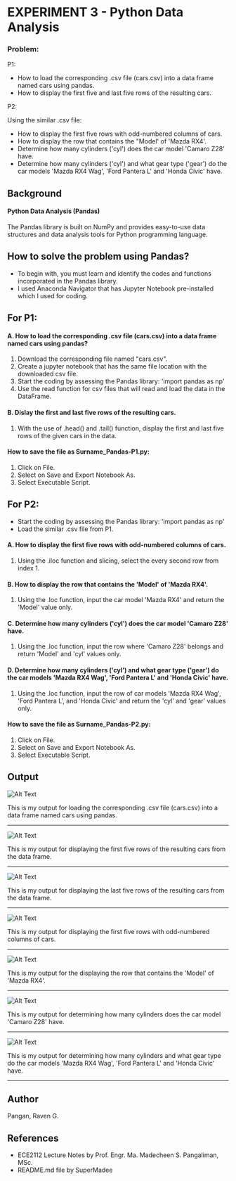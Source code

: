 # EXPERIMENT 3 - Python Data Analysis
### Problem:
P1:
* How to load the corresponding .csv file (cars.csv) into a data frame named cars using pandas.
* How to display the first five and last five rows of the resulting cars.

P2:

Using the similar .csv file:
* How to display the first five rows with odd-numbered columns of cars.
* How to display the row that contains the "Model' of 'Mazda RX4'.
* Determine how many cylinders ('cyl') does the car model 'Camaro Z28' have.
* Determine how many cylinders ('cyl') and what gear type ('gear') do the car models 'Mazda RX4 Wag', 'Ford Pantera L' and 'Honda Civic' have.
  
## Background
#### Python Data Analysis (Pandas) 
The Pandas library is built on NumPy and provides easy-to-use data structures and data analysis tools for Python programming language.

## How to solve the problem using Pandas?
* To begin with, you must learn and identify the codes and functions incorporated in the Pandas library.
* I used Anaconda Navigator that has Jupyter Notebook pre-installed which I used for coding.

## For P1:
#### A. How to load the corresponding .csv file (cars.csv) into a data frame named cars using pandas?
1. Download the corresponding file named "cars.csv".
2. Create a jupyter notebook that has the same file location with the downloaded csv file.
3. Start the coding by assessing the Pandas library: 'import pandas as np'
4. Use the read function for csv files that will read and load the data in the DataFrame.

#### B. Dislay the first and last five rows of the resulting cars.
1. With the use of .head() and .tail() function, display the first and last five rows of the given cars in the data.

#### How to save the file as Surname_Pandas-P1.py:
1. Click on File.
2. Select on Save and Export Notebook As.
3. Select Executable Script.

## For P2:
* Start the coding by assessing the Pandas library: 'import pandas as np'
* Load the similar .csv file from P1.
  
#### A. How to display the first five rows with odd-numbered columns of cars.
1. Using the .iloc function and slicing, select the every second row from index 1.

#### B. How to display the row that contains the 'Model' of 'Mazda RX4'.
1. Using the .loc function, input the car model 'Mazda RX4' and return the 'Model' value only.

#### C. Determine how many cylinders ('cyl') does the car model 'Camaro Z28' have.
1. Using the .loc function, input the row where 'Camaro Z28' belongs and return 'Model' and 'cyl' values only.

#### D. Determine how many cylinders ('cyl') and what gear type ('gear') do the car models 'Mazda RX4 Wag', 'Ford Pantera L' and 'Honda Civic' have.
1. Using the .loc function, input the row of car models 'Mazda RX4 Wag', 'Ford Pantera L', and 'Honda Civic' and return the 'cyl' and 'gear' values only.

#### How to save the file as Surname_Pandas-P2.py:
1. Click on File.
2. Select on Save and Export Notebook As.
3. Select Executable Script.

## Output
![Alt Text](PA3_IMAGES_USED/1A.png)

This is my output for loading the corresponding .csv file (cars.csv) into a data frame named cars using pandas.
***
![Alt Text](PA3_IMAGES_USED/1B.png)

This is my output for displaying the first five rows of the resulting cars from the data frame.
***
![Alt Text](PA3_IMAGES_USED/1.2B.png)

This is my output for displaying the last five rows of the resulting cars from the data frame.
***
![Alt Text](PA3_IMAGES_USED/2A.png)

This is my output for displaying the first five rows with odd-numbered columns of cars.
***
![Alt Text](PA3_IMAGES_USED/2B.png)

This is my output for the displaying the row that contains the 'Model' of 'Mazda RX4'.
***
![Alt Text](PA3_IMAGES_USED/2C.png)

This is my output for determining how many cylinders does the car model 'Camaro Z28' have.
***
![Alt Text](PA3_IMAGES_USED/2D.png)

This is my output for determining how many cylinders and what gear type do the car models 'Mazda RX4 Wag', 'Ford Pantera L' and 'Honda Civic' have.
***
## Author
Pangan, Raven G.

## References
* ECE2112 Lecture Notes by Prof. Engr. Ma. Madecheen S. Pangaliman, MSc.
* README.md file by SuperMadee 













